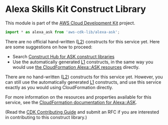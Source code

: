 # Alexa Skills Kit Construct Library


This module is part of the [AWS Cloud Development Kit](https://github.com/aws/aws-cdk) project.

```ts nofixture
import * as alexa_ask from 'aws-cdk-lib/alexa-ask';
```

<!--BEGIN CFNONLY DISCLAIMER-->

There are no official hand-written ([L2](https://docs.aws.amazon.com/cdk/latest/guide/constructs.html#constructs_lib)) constructs for this service yet. Here are some suggestions on how to proceed:

- Search [Construct Hub for ASK construct libraries](https://constructs.dev/search?q=ask)
- Use the automatically generated [L1](https://docs.aws.amazon.com/cdk/latest/guide/constructs.html#constructs_l1_using) constructs, in the same way you would use [the CloudFormation Alexa::ASK resources](https://docs.aws.amazon.com/AWSCloudFormation/latest/UserGuide/Alexa_ASK.html) directly.


<!--BEGIN CFNONLY DISCLAIMER-->

There are no hand-written ([L2](https://docs.aws.amazon.com/cdk/latest/guide/constructs.html#constructs_lib)) constructs for this service yet. 
However, you can still use the automatically generated [L1](https://docs.aws.amazon.com/cdk/latest/guide/constructs.html#constructs_l1_using) constructs, and use this service exactly as you would using CloudFormation directly.

For more information on the resources and properties available for this service, see the [CloudFormation documentation for Alexa::ASK](https://docs.aws.amazon.com/AWSCloudFormation/latest/UserGuide/Alexa_ASK.html).

(Read the [CDK Contributing Guide](https://github.com/aws/aws-cdk/blob/main/CONTRIBUTING.md) and submit an RFC if you are interested in contributing to this construct library.)

<!--END CFNONLY DISCLAIMER-->
